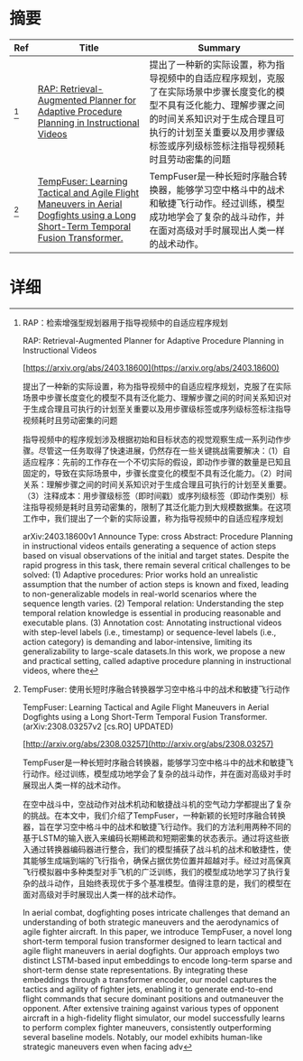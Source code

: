 # 摘要

| Ref | Title | Summary |
| --- | --- | --- |
| [^1] | [RAP: Retrieval-Augmented Planner for Adaptive Procedure Planning in Instructional Videos](https://arxiv.org/abs/2403.18600) | 提出了一种新的实际设置，称为指导视频中的自适应程序规划，克服了在实际场景中步骤长度变化的模型不具有泛化能力、理解步骤之间的时间关系知识对于生成合理且可执行的计划至关重要以及用步骤级标签或序列级标签标注指导视频耗时且劳动密集的问题 |
| [^2] | [TempFuser: Learning Tactical and Agile Flight Maneuvers in Aerial Dogfights using a Long Short-Term Temporal Fusion Transformer.](http://arxiv.org/abs/2308.03257) | TempFuser是一种长短时序融合转换器，能够学习空中格斗中的战术和敏捷飞行动作。经过训练，模型成功地学会了复杂的战斗动作，并在面对高级对手时展现出人类一样的战术动作。 |

# 详细

[^1]: RAP：检索增强型规划器用于指导视频中的自适应程序规划

    RAP: Retrieval-Augmented Planner for Adaptive Procedure Planning in Instructional Videos

    [https://arxiv.org/abs/2403.18600](https://arxiv.org/abs/2403.18600)

    提出了一种新的实际设置，称为指导视频中的自适应程序规划，克服了在实际场景中步骤长度变化的模型不具有泛化能力、理解步骤之间的时间关系知识对于生成合理且可执行的计划至关重要以及用步骤级标签或序列级标签标注指导视频耗时且劳动密集的问题

    

    指导视频中的程序规划涉及根据初始和目标状态的视觉观察生成一系列动作步骤。尽管这一任务取得了快速进展，仍然存在一些关键挑战需要解决：（1）自适应程序：先前的工作存在一个不切实际的假设，即动作步骤的数量是已知且固定的，导致在实际场景中，步骤长度变化的模型不具有泛化能力。（2）时间关系：理解步骤之间的时间关系知识对于生成合理且可执行的计划至关重要。（3）注释成本：用步骤级标签（即时间戳）或序列级标签（即动作类别）标注指导视频是耗时且劳动密集的，限制了其泛化能力到大规模数据集。在这项工作中，我们提出了一个新的实际设置，称为指导视频中的自适应程序规划

    arXiv:2403.18600v1 Announce Type: cross  Abstract: Procedure Planning in instructional videos entails generating a sequence of action steps based on visual observations of the initial and target states. Despite the rapid progress in this task, there remain several critical challenges to be solved: (1) Adaptive procedures: Prior works hold an unrealistic assumption that the number of action steps is known and fixed, leading to non-generalizable models in real-world scenarios where the sequence length varies. (2) Temporal relation: Understanding the step temporal relation knowledge is essential in producing reasonable and executable plans. (3) Annotation cost: Annotating instructional videos with step-level labels (i.e., timestamp) or sequence-level labels (i.e., action category) is demanding and labor-intensive, limiting its generalizability to large-scale datasets.In this work, we propose a new and practical setting, called adaptive procedure planning in instructional videos, where the
    
[^2]: TempFuser: 使用长短时序融合转换器学习空中格斗中的战术和敏捷飞行动作

    TempFuser: Learning Tactical and Agile Flight Maneuvers in Aerial Dogfights using a Long Short-Term Temporal Fusion Transformer. (arXiv:2308.03257v2 [cs.RO] UPDATED)

    [http://arxiv.org/abs/2308.03257](http://arxiv.org/abs/2308.03257)

    TempFuser是一种长短时序融合转换器，能够学习空中格斗中的战术和敏捷飞行动作。经过训练，模型成功地学会了复杂的战斗动作，并在面对高级对手时展现出人类一样的战术动作。

    

    在空中战斗中，空战动作对战术机动和敏捷战斗机的空气动力学都提出了复杂的挑战。在本文中，我们介绍了TempFuser，一种新颖的长短时序融合转换器，旨在学习空中格斗中的战术和敏捷飞行动作。我们的方法利用两种不同的基于LSTM的输入嵌入来编码长期稀疏和短期密集的状态表示。通过将这些嵌入通过转换器编码器进行整合，我们的模型捕获了战斗机的战术和敏捷性，使其能够生成端到端的飞行指令，确保占据优势位置并超越对手。经过对高保真飞行模拟器中多种类型对手飞机的广泛训练，我们的模型成功地学习了执行复杂的战斗动作，且始终表现优于多个基准模型。值得注意的是，我们的模型在面对高级对手时展现出人类一样的战术动作。

    In aerial combat, dogfighting poses intricate challenges that demand an understanding of both strategic maneuvers and the aerodynamics of agile fighter aircraft. In this paper, we introduce TempFuser, a novel long short-term temporal fusion transformer designed to learn tactical and agile flight maneuvers in aerial dogfights. Our approach employs two distinct LSTM-based input embeddings to encode long-term sparse and short-term dense state representations. By integrating these embeddings through a transformer encoder, our model captures the tactics and agility of fighter jets, enabling it to generate end-to-end flight commands that secure dominant positions and outmaneuver the opponent. After extensive training against various types of opponent aircraft in a high-fidelity flight simulator, our model successfully learns to perform complex fighter maneuvers, consistently outperforming several baseline models. Notably, our model exhibits human-like strategic maneuvers even when facing adv
    

